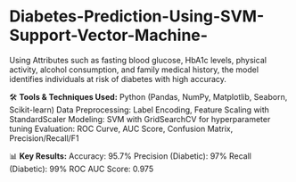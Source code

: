 # Diabetes-Prediction-Using-SVM-Support-Vector-Machine-

Using Attributes such as fasting blood glucose, HbA1c levels, physical activity, alcohol consumption, and family medical history, the model identifies individuals at risk of diabetes with high accuracy.

🛠️ **Tools & Techniques Used:**
Python (Pandas, NumPy, Matplotlib, Seaborn, Scikit-learn)
Data Preprocessing: Label Encoding, Feature Scaling with StandardScaler
Modeling: SVM with GridSearchCV for hyperparameter tuning
Evaluation: ROC Curve, AUC Score, Confusion Matrix, Precision/Recall/F1

📊 **Key Results:**
Accuracy: 95.7%
Precision (Diabetic): 97%
Recall (Diabetic): 99%
ROC AUC Score: 0.975
